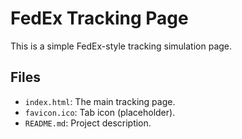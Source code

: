 # FedEx Tracking Page

This is a simple FedEx-style tracking simulation page.

## Files
- `index.html`: The main tracking page.
- `favicon.ico`: Tab icon (placeholder).
- `README.md`: Project description.
